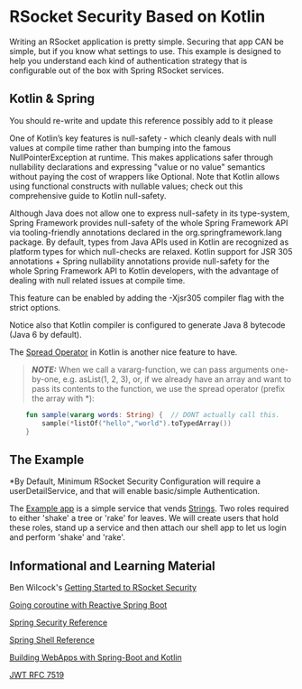 # RSocket Security Based on Kotlin

Writing an RSocket application is pretty simple. Securing that app CAN be simple, but if you know what settings to use. This example is designed to help you understand each kind of authentication strategy that is configurable out of the box with Spring RSocket services.

## Kotlin & Spring

You should re-write and update this reference possibly add to it please 

One of Kotlin’s key features is null-safety - which cleanly deals with null values at compile time rather than bumping into the famous NullPointerException at runtime. This makes applications safer through nullability declarations and expressing "value or no value" semantics without paying the cost of wrappers like Optional. Note that Kotlin allows using functional constructs with nullable values; check out this comprehensive guide to Kotlin null-safety.

Although Java does not allow one to express null-safety in its type-system, Spring Framework provides null-safety of the whole Spring Framework API via tooling-friendly annotations declared in the org.springframework.lang package. By default, types from Java APIs used in Kotlin are recognized as platform types for which null-checks are relaxed. Kotlin support for JSR 305 annotations + Spring nullability annotations provide null-safety for the whole Spring Framework API to Kotlin developers, with the advantage of dealing with null related issues at compile time.

This feature can be enabled by adding the -Xjsr305 compiler flag with the strict options.

Notice also that Kotlin compiler is configured to generate Java 8 bytecode (Java 6 by default).

The [Spread Operator](https://kotlinlang.org/docs/functions.html#variable-number-of-arguments-varargs) in Kotlin is another nice feature to have.

> **_NOTE:_** When we call a vararg-function, we can pass arguments one-by-one, e.g. asList(1, 2, 3), or, if we already have an array and want to pass its contents to the function, we use the spread operator (prefix the array with *):

```kotlin
    fun sample(vararg words: String) {  // DONT actually call this.
        sample(*listOf("hello","world").toTypedArray())
    }
```

## The Example

*By Default, Minimum RSocket Security Configuration will require a userDetailService, and that will enable basic/simple Authentication.

The [Example app](https://start.spring.io/#!type=maven-project&language=kotlin&platformVersion=2.7.3&packaging=jar&jvmVersion=17&groupId=example&artifactId=rsocket-security&name=rsocket-security&description=Reactive%20RSocket%20Security%20Demo&packageName=example.rsocket.security&dependencies=rsocket,security,spring-shell) is a simple service that vends [Strings](). Two roles required to either 'shake' a tree or 'rake' for leaves. We will create users that hold these roles, stand up a service and then attach our shell app to let us login and perform 'shake' and 'rake'.


## Informational and Learning Material

Ben Wilcock's [Getting Started to RSocket Security](https://spring.io/blog/2020/06/17/getting-started-with-rsocket-spring-security)

[Going coroutine with Reactive Spring Boot](https://spring.io/blog/2019/04/12/going-reactive-with-spring-coroutines-and-kotlin-flow)

[Spring Security Reference](https://docs.spring.io/spring-security/site/docs/5.0.0.RELEASE/reference/htmlsingle/#jc-erms)

[Spring Shell Reference](https://docs.spring.io/spring-shell/docs/2.1.0/site/reference/htmlsingle/#_what_is_spring_shell)

[Building WebApps with Spring-Boot and Kotlin](https://spring.io/guides/tutorials/spring-boot-kotlin/)

[JWT RFC 7519](https://www.rfc-editor.org/rfc/rfc7519)